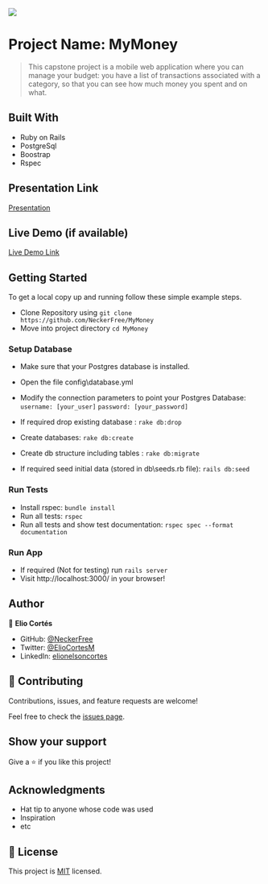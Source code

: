 ![](https://img.shields.io/badge/Microverse-blueviolet)

# Project Name: MyMoney

> This capstone project is a mobile web application where you can manage your budget: you have a list of transactions associated with a category, so that you can see how much money you spent and on what.


## Built With

- Ruby on Rails
- PostgreSql
- Boostrap
- Rspec

## Presentation Link

[Presentation](https://livedemo.com)

## Live Demo (if available)

[Live Demo Link](https://www.loom.com/share/4d67323c26aa482da1e49be81bcbba62)

## Getting Started

To get a local copy up and running follow these simple example steps.
- Clone Repository using
`git clone https://github.com/NeckerFree/MyMoney`
- Move into project directory
`cd MyMoney`
### Setup Database 
- Make sure that your Postgres database is installed.
-  Open the file config\database.yml
- Modify the connection parameters to point your Postgres      Database:
    `username: [your_user]`
    `password: [your_password]`

- If required drop existing database : `rake db:drop`
- Create databases: `rake db:create`
- Create db structure including tables : `rake db:migrate`
- If required seed initial data (stored in db\seeds.rb file): `rails db:seed`
### Run Tests
- Install rspec: `bundle install`
- Run all tests: `rspec`
- Run all tests and show test documentation: `rspec spec --format documentation`

### Run App
- If required (Not for testing) run `rails server`
- Visit http://localhost:3000/ in your browser!

## Author

👤 **Elio Cortés**

- GitHub: [@NeckerFree](https://github.com/NeckerFree)
- Twitter: [@ElioCortesM](https://twitter.com/ElioCortesM)
- LinkedIn: [elionelsoncortes](https://www.linkedin.com/in/elionelsoncortes/)


## 🤝 Contributing

Contributions, issues, and feature requests are welcome!

Feel free to check the [issues page](../../issues/).

## Show your support

Give a ⭐️ if you like this project!

## Acknowledgments

- Hat tip to anyone whose code was used
- Inspiration
- etc

## 📝 License

This project is [MIT](./LICENSE) licensed.

